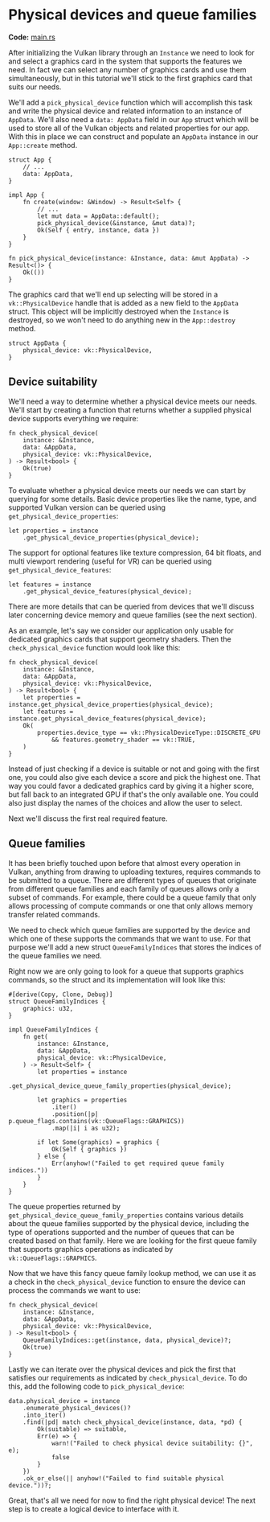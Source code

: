 # Physical devices and queue families

**Code:** [main.rs](https://github.com/KyleMayes/vulkanalia/tree/master/tutorial/src/03_physical_device_selection.rs)

After initializing the Vulkan library through an `Instance` we need to look for and select a graphics card in the system that supports the features we need. In fact we can select any number of graphics cards and use them simultaneously, but in this tutorial we'll stick to the first graphics card that suits our needs.

We'll add a `pick_physical_device` function which will accomplish this task and write the physical device and related information to an instance of `AppData`. We'll also need a `data: AppData` field in our `App` struct which will be used to store all of the Vulkan objects and related properties for our app. With this in place we can construct and populate an `AppData` instance in our `App::create` method.

```rust,noplaypen
struct App {
    // ...
    data: AppData,
}

impl App {
    fn create(window: &Window) -> Result<Self> {
        // ...
        let mut data = AppData::default();
        pick_physical_device(&instance, &mut data)?;
        Ok(Self { entry, instance, data })
    }
}

fn pick_physical_device(instance: &Instance, data: &mut AppData) -> Result<()> {
    Ok(())
}
```

The graphics card that we'll end up selecting will be stored in a `vk::PhysicalDevice` handle that is added as a new field to the `AppData` struct. This object will be implicitly destroyed when the `Instance` is destroyed, so we won't need to do anything new in the `App::destroy` method.

```rust,noplaypen
struct AppData {
    physical_device: vk::PhysicalDevice,
}
```

## Device suitability

We'll need a way to determine whether a physical device meets our needs. We'll start by creating a function that returns whether a supplied physical device supports everything we require:

```rust,noplaypen
fn check_physical_device(
    instance: &Instance,
    data: &AppData,
    physical_device: vk::PhysicalDevice,
) -> Result<bool> {
    Ok(true)
}
```

To evaluate whether a physical device meets our needs we can start by querying for some details. Basic device properties like the name, type, and supported Vulkan version can be queried using `get_physical_device_properties`:

```rust,noplaypen
let properties = instance
    .get_physical_device_properties(physical_device);
```

The support for optional features like texture compression, 64 bit floats, and multi viewport rendering (useful for VR) can be queried using `get_physical_device_features`:

```rust,noplaypen
let features = instance
    .get_physical_device_features(physical_device);
```

There are more details that can be queried from devices that we'll discuss later concerning device memory and queue families (see the next section).

As an example, let's say we consider our application only usable for dedicated graphics cards that support geometry shaders. Then the `check_physical_device` function would look like this:

```rust,noplaypen
fn check_physical_device(
    instance: &Instance,
    data: &AppData,
    physical_device: vk::PhysicalDevice,
) -> Result<bool> {
    let properties = instance.get_physical_device_properties(physical_device);
    let features = instance.get_physical_device_features(physical_device);
    Ok(
        properties.device_type == vk::PhysicalDeviceType::DISCRETE_GPU
            && features.geometry_shader == vk::TRUE,
    )
}
```

Instead of just checking if a device is suitable or not and going with the first one, you could also give each device a score and pick the highest one. That way you could favor a dedicated graphics card by giving it a higher score, but fall back to an integrated GPU if that's the only available one. You could also just display the names of the choices and allow the user to select.

Next we'll discuss the first real required feature.

## Queue families

It has been briefly touched upon before that almost every operation in Vulkan, anything from drawing to uploading textures, requires commands to be submitted to a queue. There are different types of queues that originate from different queue families and each family of queues allows only a subset of commands. For example, there could be a queue family that only allows processing of compute commands or one that only allows memory transfer related commands.

We need to check which queue families are supported by the device and which one of these supports the commands that we want to use. For that purpose we'll add a new struct `QueueFamilyIndices` that stores the indices of the queue families we need.

Right now we are only going to look for a queue that supports graphics commands, so the struct and its implementation will look like this:

```rust,noplaypen
#[derive(Copy, Clone, Debug)]
struct QueueFamilyIndices {
    graphics: u32,
}

impl QueueFamilyIndices {
    fn get(
        instance: &Instance,
        data: &AppData,
        physical_device: vk::PhysicalDevice,
    ) -> Result<Self> {
        let properties = instance
            .get_physical_device_queue_family_properties(physical_device);

        let graphics = properties
            .iter()
            .position(|p| p.queue_flags.contains(vk::QueueFlags::GRAPHICS))
            .map(|i| i as u32);

        if let Some(graphics) = graphics {
            Ok(Self { graphics })
        } else {
            Err(anyhow!("Failed to get required queue family indices."))
        }
    }
}
```

The queue properties returned by `get_physical_device_queue_family_properties` contains various details about the queue families supported by the physical device, including the type of operations supported and the number of queues that can be created based on that family. Here we are looking for the first queue family that supports graphics operations as indicated by `vk::QueueFlags::GRAPHICS`.

Now that we have this fancy queue family lookup method, we can use it as a check in the `check_physical_device` function to ensure the device can process the commands we want to use:

```rust,noplaypen
fn check_physical_device(
    instance: &Instance,
    data: &AppData,
    physical_device: vk::PhysicalDevice,
) -> Result<bool> {
    QueueFamilyIndices::get(instance, data, physical_device)?;
    Ok(true)
}
```

Lastly we can iterate over the physical devices and pick the first that satisfies our requirements as indicated by `check_physical_device`. To do this, add the following code to `pick_physical_device`:

```rust,noplaypen
data.physical_device = instance
    .enumerate_physical_devices()?
    .into_iter()
    .find(|pd| match check_physical_device(instance, data, *pd) {
        Ok(suitable) => suitable,
        Err(e) => {
            warn!("Failed to check physical device suitability: {}", e);
            false
        }
    })
    .ok_or_else(|| anyhow!("Failed to find suitable physical device."))?;
```

Great, that's all we need for now to find the right physical device! The next step is to create a logical device to interface with it.
